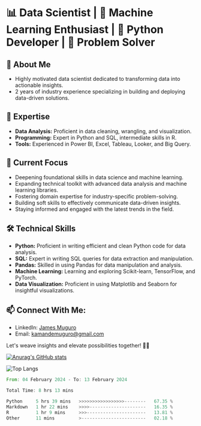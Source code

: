 # 📊 Data Scientist | 🤖 Machine Learning Enthusiast | 🐍 Python Developer | 🧩 Problem Solver

## 📝 About Me
- Highly motivated data scientist dedicated to transforming data into actionable insights.
- 2 years of industry experience specializing in building and deploying data-driven solutions.

## 💼 Expertise
- **Data Analysis:** Proficient in data cleaning, wrangling, and visualization.
- **Programming:** Expert in Python and SQL, intermediate skills in R.
- **Tools:** Experienced in Power BI, Excel, Tableau, Looker, and Big Query.

## 🎯 Current Focus
- Deepening foundational skills in data science and machine learning.
- Expanding technical toolkit with advanced data analysis and machine learning libraries.
- Fostering domain expertise for industry-specific problem-solving.
- Building soft skills to effectively communicate data-driven insights.
- Staying informed and engaged with the latest trends in the field.

## 🛠️ Technical Skills
- **Python:** Proficient in writing efficient and clean Python code for data analysis.
- **SQL:** Expert in writing SQL queries for data extraction and manipulation.
- **Pandas:** Skilled in using Pandas for data manipulation and analysis.
- **Machine Learning:** Learning and exploring Scikit-learn, TensorFlow, and PyTorch.
- **Data Visualization:** Proficient in using Matplotlib and Seaborn for insightful visualizations.

## 📫 Connect With Me:
- LinkedIn: [James Muguro](https://www.linkedin.com/in/james-muguro/)
- Email: [kamandemuguro@gmail.com](mailto:kamandemuguro@gmail.com)

Let's weave insights and elevate possibilities together! 🚀✨

[![Anurag's GitHub stats](https://github-readme-stats.vercel.app/api?username=James-Muguro&show_icons=true&theme=radical&hide_rank=true)](https://github.com/James-Muguro)


![Top Langs](https://github-readme-stats.vercel.app/api/top-langs/?username=James-Muguro&hide_progress=true&layout=compact&langs_count=8)


<!--START_SECTION:waka-->

```rust
From: 04 February 2024 - To: 13 February 2024

Total Time: 8 hrs 13 mins

Python     5 hrs 39 mins   >>>>>>>>>>>>>>>>>--------   67.35 %
Markdown   1 hr 22 mins    >>>>---------------------   16.35 %
R          1 hr 9 mins     >>>----------------------   13.81 %
Other      11 mins         >------------------------   02.18 %
```

<!--END_SECTION:waka-->


<!--
**Kamande-254/Kamande-254** is a ✨ _special_ ✨ repository because its `README.md` (this file) appears on your GitHub profile.

Here are some ideas to get you started:

- 🔭 I’m currently working on ...
- 🌱 I’m currently learning ...
- 👯 I’m looking to collaborate on ...
- 🤔 I’m looking for help with ...
- 💬 Ask me about ...
- 📫 How to reach me: ...
- 😄 Pronouns: ...
- ⚡ Fun fact: ...
-->
